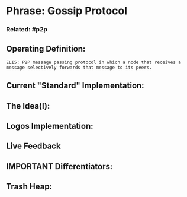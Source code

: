# Phrase: Gossip Protocol

### Related: #p2p

## Operating Definition: 

	ELI5: P2P message passing protocol in which a node that receives a message selectively forwards that message to its peers.

## Current "Standard" Implementation: 

## The Idea(l):

## Logos Implementation:

## Live Feedback

## IMPORTANT Differentiators:

## Trash Heap: